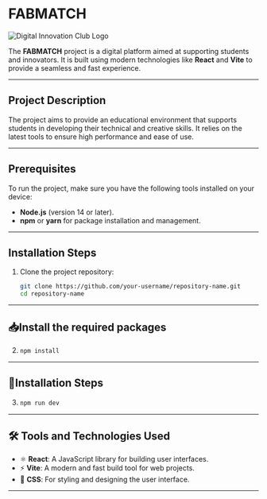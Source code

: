 # FABMATCH
![Digital Innovation Club Logo](./src/assets/DIC.png)

The **FABMATCH** project is a digital platform aimed at supporting students and innovators. It is built using modern technologies like **React** and **Vite** to provide a seamless and fast experience.

---

## Project Description

The project aims to provide an educational environment that supports students in developing their technical and creative skills. It relies on the latest tools to ensure high performance and ease of use.

---

## Prerequisites

To run the project, make sure you have the following tools installed on your device:

- **Node.js** (version 14 or later).
- **npm** or **yarn** for package installation and management.

---

## Installation Steps

1. Clone the project repository:
   ```bash
   git clone https://github.com/your-username/repository-name.git
   cd repository-name
---

## 📥Install the required packages

2.
   ```bash
   npm install
---
## 🚀Installation Steps
3.
   ```bash
   npm run dev
---
## 🛠️ Tools and Technologies Used

- ⚛️ **React**: A JavaScript library for building user interfaces.
- ⚡ **Vite**: A modern and fast build tool for web projects.
- 🎨 **CSS**: For styling and designing the user interface.

---

